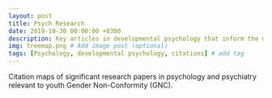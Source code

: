 ```yaml
---
layout: post
title: Psych Research
date: 2019-10-30 00:00:00 +0300
description: Key articles in developmental psychology that inform the modelling, diagnosis and treatment of pediatric GD # Add
img: treemap.png # Add image post (optional)
tags: [Psychology, developmental psychology, citations] # add tag
---
```


Citation maps of significant research papers in psychology and psychiatry relevant to youth Gender Non-Conformity (GNC).
